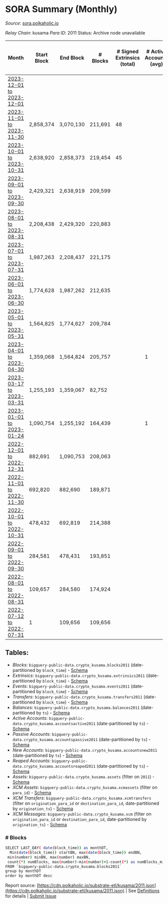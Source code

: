 # SORA Summary (Monthly)

_Source_: [sora.polkaholic.io](https://sora.polkaholic.io)

*Relay Chain*: kusama
*Para ID*: 2011
Status: Archive node unavailable


| Month | Start Block | End Block | # Blocks | # Signed Extrinsics (total) | # Active Accounts (avg) | # Addresses with Balances (max) | Issues |
| ----- | ----------- | --------- | -------- | --------------------------- | ----------------------- | ------------------------------- | ------ |
| [2023-12-01 to 2023-12-01](/kusama/2011-sora/2023-12-31.md) |  |  |  |  |  |  | -   |   
| [2023-11-01 to 2023-11-30](/kusama/2011-sora/2023-11-30.md) | 2,858,374 | 3,070,130 | 211,691 | 48 |  |  | - 66 (0.03%) |   
| [2023-10-01 to 2023-10-31](/kusama/2011-sora/2023-10-31.md) | 2,638,920 | 2,858,373 | 219,454 | 45 |  |  | -   |   
| [2023-09-01 to 2023-09-30](/kusama/2011-sora/2023-09-30.md) | 2,429,321 | 2,638,919 | 209,599 |  |  | 3 | -   |   
| [2023-08-01 to 2023-08-31](/kusama/2011-sora/2023-08-31.md) | 2,208,438 | 2,429,320 | 220,883 |  |  | 3 | -   |   
| [2023-07-01 to 2023-07-31](/kusama/2011-sora/2023-07-31.md) | 1,987,263 | 2,208,437 | 221,175 |  |  | 3 | -   |   
| [2023-06-01 to 2023-06-30](/kusama/2011-sora/2023-06-30.md) | 1,774,628 | 1,987,262 | 212,635 |  |  | 3 | -   |   
| [2023-05-01 to 2023-05-31](/kusama/2011-sora/2023-05-31.md) | 1,564,825 | 1,774,627 | 209,784 |  |  | 3 | - 19 (0.01%) |   
| [2023-04-01 to 2023-04-30](/kusama/2011-sora/2023-04-30.md) | 1,359,068 | 1,564,824 | 205,757 |  | 1 | 3 | -   |   
| [2023-03-17 to 2023-03-31](/kusama/2011-sora/2023-03-31.md) | 1,255,193 | 1,359,067 | 82,752 |  |  | 3 | - 21,123 (20.34%) |   
| [2023-01-01 to 2023-01-24](/kusama/2011-sora/2023-01-31.md) | 1,090,754 | 1,255,192 | 164,439 |  | 1 | 3 | -   |   
| [2022-12-01 to 2022-12-31](/kusama/2011-sora/2022-12-31.md) | 882,691 | 1,090,753 | 208,063 |  |  | 3 | -   |   
| [2022-11-01 to 2022-11-30](/kusama/2011-sora/2022-11-30.md) | 692,820 | 882,690 | 189,871 |  |  | 3 | -   |   
| [2022-10-01 to 2022-10-31](/kusama/2011-sora/2022-10-31.md) | 478,432 | 692,819 | 214,388 |  |  | 3 | -   |   
| [2022-09-01 to 2022-09-30](/kusama/2011-sora/2022-09-30.md) | 284,581 | 478,431 | 193,851 |  |  | 3 | -   |   
| [2022-08-01 to 2022-08-31](/kusama/2011-sora/2022-08-31.md) | 109,657 | 284,580 | 174,924 |  |  | 3 | -   |   
| [2022-07-12 to 2022-07-31](/kusama/2011-sora/2022-07-31.md) | 1 | 109,656 | 109,656 |  |  | 3 | -   |   

## Tables:

* _Blocks_: `bigquery-public-data.crypto_kusama.blocks2011` (date-partitioned by `block_time`) - [Schema](/schema/balances.json)
* _Extrinsics_: `bigquery-public-data.crypto_kusama.extrinsics2011` (date-partitioned by `block_time`) - [Schema](/schema/extrinsics.json)
* _Events_: `bigquery-public-data.crypto_kusama.events2011` (date-partitioned by `block_time`) - [Schema](/schema/events.json)
* _Transfers_: `bigquery-public-data.crypto_kusama.transfers2011` (date-partitioned by `block_time`) - [Schema](/schema/transfers.json)
* _Balances_: `bigquery-public-data.crypto_kusama.balances2011` (date-partitioned by `ts`) - [Schema](/schema/balances.json)
* _Active Accounts_: `bigquery-public-data.crypto_kusama.accountsactive2011` (date-partitioned by `ts`) - [Schema](/schema/accountsactive.json)
* _Passive Accounts_: `bigquery-public-data.crypto_kusama.accountspassive2011` (date-partitioned by `ts`) - [Schema](/schema/accountspassive.json)
* _New Accounts_: `bigquery-public-data.crypto_kusama.accountsnew2011` (date-partitioned by `ts`) - [Schema](/schema/accountsnew.json)
* _Reaped Accounts_: `bigquery-public-data.crypto_kusama.accountsreaped2011` (date-partitioned by `ts`) - [Schema](/schema/accountsreaped.json)
* _Assets_: `bigquery-public-data.crypto_kusama.assets` (filter on `2011`) - [Schema](/schema/assets.json)
* _XCM Assets_: `bigquery-public-data.crypto_kusama.xcmassets` (filter on `para_id`) - [Schema](/schema/xcmassets.json)
* _XCM Transfers_: `bigquery-public-data.crypto_kusama.xcmtransfers` (filter on `origination_para_id` or `destination_para_id`, date-partitioned by `origination_ts`) - [Schema](/schema/xcmtransfers.json)
* _XCM Messages_: `bigquery-public-data.crypto_kusama.xcm` (filter on `origination_para_id` or `destination_para_id`, date-partitioned by `origination_ts`) - [Schema](/schema/xcm.json)

### # Blocks
```bash
SELECT LAST_DAY( date(block_time)) as monthDT,
  Min(date(block_time)) startBN, max(date(block_time)) endBN, 
 min(number) minBN, max(number) maxBN, 
 count(*) numBlocks, max(number)-min(number)+1-count(*) as numBlocks_missing 
FROM `bigquery-public-data.crypto_kusama.blocks2011` 
group by monthDT 
order by monthDT desc
```


Report source: [https://cdn.polkaholic.io/substrate-etl/kusama/2011.json](https://cdn.polkaholic.io/substrate-etl/kusama/2011.json) | See [Definitions](/DEFINITIONS.md) for details | [Submit Issue](https://github.com/colorfulnotion/substrate-etl/issues)
